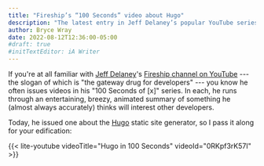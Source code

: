 ```yaml
---
title: "Fireship’s “100 Seconds” video about Hugo"
description: "The latest entry in Jeff Delaney’s popular YouTube series spotlights a SSG worthy of the “blazing fast” descriptor he gives it."
author: Bryce Wray
date: 2022-08-12T12:36:00-05:00
#draft: true
#initTextEditor: iA Writer
---
```


If you're at all familiar with [Jeff Delaney](https://twitter.com/JeffDelaney23)'s [Fireship channel on YouTube](https://www.youtube.com/c/Fireship) --- the slogan of which is "the gateway drug for developers" --- you know he often issues videos in his "100 Seconds of [x]" series. In each, he runs through an entertaining, breezy, animated summary of something he (almost always accurately) thinks will interest other developers.

Today, he issued one about the [Hugo](https://gohugo.io) static site generator, so I pass it along for your edification:

{{< lite-youtube videoTitle="Hugo in 100 Seconds" videoId="0RKpf3rK57I" >}}
